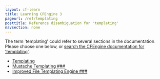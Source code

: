 ```yaml
---
layout: cf-learn
title: Learning CFEngine 3
pageurl: /ref/templating
posttitle: Reference disambiguation for 'templating'
navsection: none
---
```


The term 'templating' could refer to several sections in the documentation. Please choose one below, or
[search the CFEngine documentation for 'templating'](http://docs.cfengine.com/latest/search.html?q=templating).

- [Templating](http://docs.cfengine.com/latest/examples-example-snippets-file-template.html#templating)
- [Mustache Templating \#\#\#](http://docs.cfengine.com/latest/guide-faq.html#mustache-templating-###)
- [Improved File Templating Engine \#\#\#](http://docs.cfengine.com/latest/guide-latest-release-whatsnew.html#improved-file-templating-engine-###)
